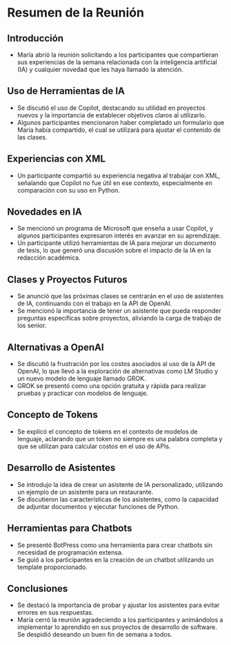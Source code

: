 # **Resumen de la Reunión**

## **Introducción**

* María abrió la reunión solicitando a los participantes que compartieran sus experiencias de la semana relacionada con la inteligencia artificial (IA) y cualquier novedad que les haya llamado la atención.

## **Uso de Herramientas de IA**

* Se discutió el uso de Copilot, destacando su utilidad en proyectos nuevos y la importancia de establecer objetivos claros al utilizarlo.  
* Algunos participantes mencionaron haber completado un formulario que María había compartido, el cual se utilizará para ajustar el contenido de las clases.

## **Experiencias con XML**

* Un participante compartió su experiencia negativa al trabajar con XML, señalando que Copilot no fue útil en ese contexto, especialmente en comparación con su uso en Python.

## **Novedades en IA**

* Se mencionó un programa de Microsoft que enseña a usar Copilot, y algunos participantes expresaron interés en avanzar en su aprendizaje.  
* Un participante utilizó herramientas de IA para mejorar un documento de tesis, lo que generó una discusión sobre el impacto de la IA en la redacción académica.

## **Clases y Proyectos Futuros**

* Se anunció que las próximas clases se centrarán en el uso de asistentes de IA, continuando con el trabajo en la API de OpenAI.  
* Se mencionó la importancia de tener un asistente que pueda responder preguntas específicas sobre proyectos, aliviando la carga de trabajo de los senior.

## **Alternativas a OpenAI**

* Se discutió la frustración por los costos asociados al uso de la API de OpenAI, lo que llevó a la exploración de alternativas como LM Studio y un nuevo modelo de lenguaje llamado GROK.  
* GROK se presentó como una opción gratuita y rápida para realizar pruebas y practicar con modelos de lenguaje.

## **Concepto de Tokens**

* Se explicó el concepto de tokens en el contexto de modelos de lenguaje, aclarando que un token no siempre es una palabra completa y que se utilizan para calcular costos en el uso de APIs.

## **Desarrollo de Asistentes**

* Se introdujo la idea de crear un asistente de IA personalizado, utilizando un ejemplo de un asistente para un restaurante.  
* Se discutieron las características de los asistentes, como la capacidad de adjuntar documentos y ejecutar funciones de Python.

## **Herramientas para Chatbots**

* Se presentó BotPress como una herramienta para crear chatbots sin necesidad de programación extensa.  
* Se guió a los participantes en la creación de un chatbot utilizando un template proporcionado.

## **Conclusiones**

* Se destacó la importancia de probar y ajustar los asistentes para evitar errores en sus respuestas.  
* María cerró la reunión agradeciendo a los participantes y animándolos a implementar lo aprendido en sus proyectos de desarrollo de software. Se despidió deseando un buen fin de semana a todos.

